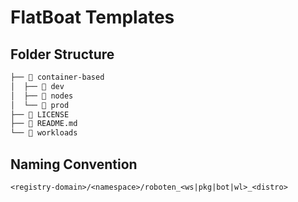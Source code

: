 # FlatBoat Templates

## Folder Structure

```bash
├──  container-based
│  ├──  dev
│  ├──  nodes
│  └──  prod
├──  LICENSE
├──  README.md
└──  workloads
```

## Naming Convention

```syntax
<registry-domain>/<namespace>/roboten_<ws|pkg|bot|wl>_<distro>
```
